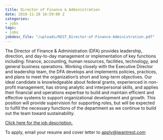 ```yaml
---
title: Director of Finance & Administration
date: 2018-11-28 16:59:00 Z
categories:
- jobs
tags:
- jobs
jobdesc_file: "/uploads/REST_Director-of-Finance-Administration.pdf"
---
```


The Director of Finance & Administration (DFA) provides leadership, direction, and day-to-day management or implementation of key functions including: finance, accounting, human resources, facilities, technology, and general business operations. Working closely with the Executive Director and leadership team, the DFA develops and implements policies, practices, and plans to meet the organization’s short and long-term objectives. Our ideal candidate is knowledgeable about federal grants, experienced in non-profit management, has strong analytic and interpersonal skills, and applies their financial and operations expertise to build and maintain efficient and effective systems to support organizational development and growth. This position will provide supervision for supporting roles, but will be expected to fulfill the necessary functions of the department as we continue to build out the team toward sustainability. 

[Click here for the job description.](/uploads/REST_Director-of-Finance-Administration.pdf)

To apply, email your resume and cover letter to [apply@iwantrest.com](mailto:apply@iwantrest.com)